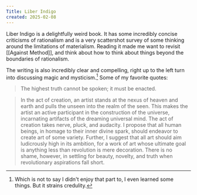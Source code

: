 ```yaml
---
Title: Liber Indigo
created: 2025-02-08
---
```

Liber Indigo is a delightfully weird book. It has some incredibly concise criticisms of rationalism and is a very scattershot survey of some thinking around the limitations of materialism. Reading it made me want to revisit [[Against Method]], and think about how to think about things beyond the boundaries of rationalism. 

The writing is also incredibly clear and compelling, right up to the left turn into discussing magic and mysticism.[^1] Some of my favorite quotes:

>The highest truth cannot be spoken; it must be enacted.

>In the act of creation, an artist stands at the nexus of heaven and earth and pulls the unseen into the realm of the seen. This makes the artist an active participant in the construction of the universe, incarnating artifacts of the dreaming universal mind. The act of creation takes nerve, pluck, and audacity. I propose that all human beings, in homage to their inner divine spark, should endeavor to create art of some variety. Further, I suggest that all art should aim ludicrously high in its ambition, for a work of art whose ultimate goal is anything less than revolution is mere decoration. There is no shame, however, in settling for beauty, novelty, and truth when revolutionary aspirations fall short.

[^1]:  Which is not to say I didn't enjoy that part to, I even learned some things. But it strains credulity.
